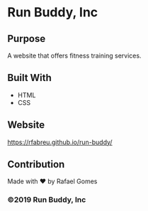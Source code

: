 # Run Buddy, Inc


## Purpose
A website that offers fitness training services.


## Built With
* HTML
* CSS


## Website
https://rfabreu.github.io/run-buddy/


## Contribution
Made with ♥︎ by Rafael Gomes

### ©️2019 Run Buddy, Inc
